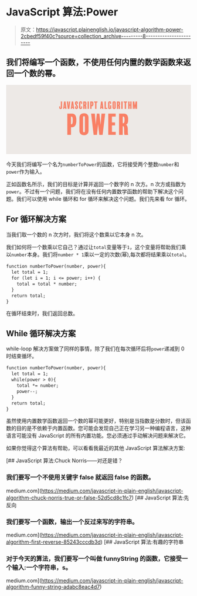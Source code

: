 # JavaScript 算法:Power

> 原文：<https://javascript.plainenglish.io/javascript-algorithm-power-2cbedf59f40c?source=collection_archive---------8----------------------->

## 我们将编写一个函数，不使用任何内置的数学函数来返回一个数的幂。

![](img/f7307e6ebf11944d7421c8348490429f.png)

今天我们将编写一个名为`numberToPower`的函数，它将接受两个整数`number`和`power`作为输入。

正如函数名所示，我们的目标是计算并返回一个数字的 n 次方。n 次方或指数为`power`。不过有一个问题，我们将在没有任何内置数学函数的帮助下解决这个问题。我们可以使用 while 循环和 for 循环来解决这个问题。我们先来看 for 循环。

## For 循环解决方案

当我们取一个数的 n 次方时，我们将这个数乘以它本身 n 次。

我们如何将一个数乘以它自己？通过让`total`变量等于`1`，这个变量将帮助我们乘以`number`本身。我们将`number * 1`乘以一定的次数(幂),每次都将结果乘以`total`。

```
function numberToPower(number, power){
  let total = 1;
  for (let i = 1; i <= power; i++) { 
    total = total * number;
  }
  return total;
}
```

在循环结束时，我们返回总数。

## While 循环解决方案

while-loop 解决方案做了同样的事情，除了我们在每次循环后将`power`递减到 0 时结束循环。

```
function numberToPower(number, power){
  let total = 1;
  while(power > 0){
    total *= number;
    power--;
  }
  return total;
}
```

虽然使用内置数学函数返回一个数的幂可能更好，特别是当指数是分数时，但该函数的目的是不依赖于内置函数。您可能会发现自己正在学习另一种编程语言，这种语言可能没有 JavaScript 的所有内置功能。您必须通过手动解决问题来解决它。

如果你觉得这个算法有帮助，可以看看我最近的其他 JavaScript 算法解决方案:

[](https://medium.com/javascript-in-plain-english/javascript-algorithm-chuck-norris-true-or-false-52d5cd8c1fc7) [## JavaScript 算法:Chuck Norris——对还是错？

### 我们要写一个不使用关键字 false 就返回 false 的函数。

medium.com](https://medium.com/javascript-in-plain-english/javascript-algorithm-chuck-norris-true-or-false-52d5cd8c1fc7) [](https://medium.com/javascript-in-plain-english/javascript-algorithm-first-reverse-85243cccdb3d) [## JavaScript 算法:先反向

### 我们要写一个函数，输出一个反过来写的字符串。

medium.com](https://medium.com/javascript-in-plain-english/javascript-algorithm-first-reverse-85243cccdb3d) [](https://medium.com/javascript-in-plain-english/javascript-algorithm-funny-string-adabc8eac4d7) [## JavaScript 算法:有趣的字符串

### 对于今天的算法，我们要写一个叫做 funnyString 的函数，它接受一个输入:一个字符串，s。

medium.com](https://medium.com/javascript-in-plain-english/javascript-algorithm-funny-string-adabc8eac4d7)